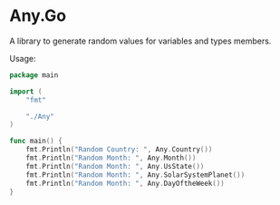 # Any.Go

A library to generate random values for variables and types members.

Usage:
```Go
package main

import (
	"fmt"

	"./Any"
)

func main() {
	fmt.Println("Random Country: ", Any.Country())
	fmt.Println("Random Month: ", Any.Month())
	fmt.Println("Random Month: ", Any.UsState())
	fmt.Println("Random Month: ", Any.SolarSystemPlanet())
	fmt.Println("Random Month: ", Any.DayOftheWeek())
}
```

